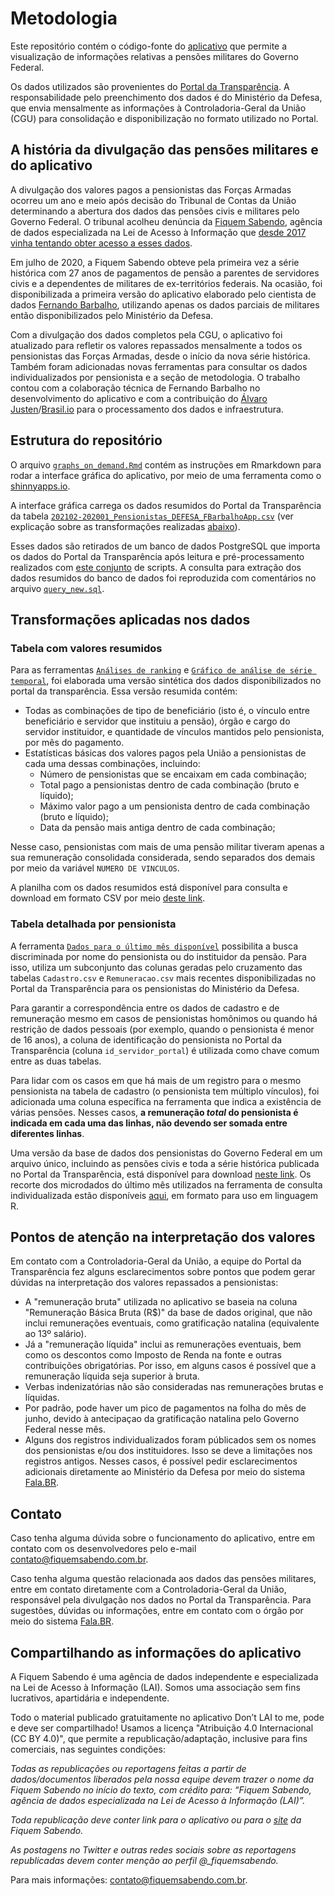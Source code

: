 # Metodologia

Este repositório contém o código-fonte do [aplicativo](https://fiquemsabendo.shinyapps.io/Pensionistas/) que permite a visualização de informações relativas a pensões militares do Governo Federal. 

Os dados utilizados são provenientes do [Portal da Transparência](http://transparencia.gov.br/download-de-dados/servidores). A responsabilidade pelo preenchimento dos dados é do Ministério da Defesa, que envia mensalmente as informações à Controladoria-Geral da União (CGU) para consolidação e disponibilização no formato utilizado no Portal.

## A história da divulgação das pensões militares e do aplicativo

A divulgação dos valores pagos a pensionistas das Forças Armadas ocorreu um ano e meio após decisão do Tribunal de Contas da União determinando a abertura dos dados das pensões civis e militares pelo Governo Federal. O tribunal acolheu denúncia da [Fiquem Sabendo](https://fiquemsabendo.com.br/), agência de dados especializada na Lei de Acesso à Informação que [desde 2017 vinha tentando obter acesso a esses dados](https://fiquemsabendo.com.br/transparencia/denuncia-fiquem-sabendo-tcu-pensoes-militares/).

Em julho de 2020, a Fiquem Sabendo obteve pela primeira vez a série histórica com 27 anos de pagamentos de pensão a parentes de servidores civis e a dependentes de militares de ex-territórios federais. Na ocasião, foi disponibilizada a primeira versão do aplicativo elaborado pelo cientista de dados [Fernando Barbalho](https://twitter.com/barbalhofernand), utilizando apenas os dados parciais de militares então disponibilizados pelo Ministério da Defesa.

Com a divulgação dos dados completos pela CGU, o aplicativo foi atualizado para refletir os valores repassados mensalmente a todos os pensionistas das Forças Armadas, desde o início da nova série histórica. Também foram adicionadas novas ferramentas para consultar os dados individualizados por pensionista e a seção de metodologia. O trabalho contou com a colaboração técnica de Fernando Barbalho no desenvolvimento do aplicativo e com a contribuição do [Álvaro Justen](https://github.com/turicas)/[Brasil.io](https://brasil.io/) para o processamento dos dados e infraestrutura.

## Estrutura do repositório

O arquivo [`graphs_on_demand.Rmd`](./graphs_on_demand.Rmd) contém as instruções em Rmarkdown para rodar a interface gráfica do aplicativo, por meio de uma ferramenta como o [shinnyapps.io](https://www.shinyapps.io/).

A interface gráfica carrega os dados resumidos do Portal da Transparência da tabela [`202102-202001_Pensionistas_DEFESA_FBarbalhoApp.csv`](./202102-202001_Pensionistas_DEFESA_FBarbalhoApp.csv) (ver explicação sobre as transformações realizadas [abaixo](#tabela-com-valores-resumidos)). 

Esses dados são retirados de um banco de dados PostgreSQL que importa os dados do Portal da Transparência após leitura e pré-processamento realizados com [este conjunto](https://github.com/turicas/transparencia-gov-br/tree/develop/pensionista) de scripts. A consulta para extração dos dados resumidos do banco de dados foi reproduzida com comentários no arquivo [`query_new.sql`](./query_new.sql).

## Transformações aplicadas nos dados

### Tabela com valores resumidos

Para as ferramentas [`Análises de ranking`](https://fabdev.shinyapps.io/pensionistas_militares/#section-an%C3%A1lises-de-ranking) e [`Gráfico de análise de série temporal`](https://fabdev.shinyapps.io/pensionistas_militares/#section-gr%C3%A1fico-de-an%C3%A1lise-de-s%C3%A9rie-temporal), foi elaborada uma versão sintética dos dados disponibilizados no portal da transparência. Essa versão resumida contém: 

- Todas as combinações de tipo de beneficiário (isto é, o vínculo entre beneficiário e servidor que instituiu a pensão), órgão e cargo do servidor instituidor, e quantidade de vínculos mantidos pelo pensionista, por mês do pagamento.
- Estatísticas básicas dos valores pagos pela União a pensionistas de cada uma dessas combinações, incluindo:
  - Número de pensionistas que se encaixam em cada combinação;
  - Total pago a pensionistas dentro de cada combinação (bruto e líquido);
  - Máximo valor pago a um pensionista dentro de cada combinação (bruto e líquido);
  - Data da pensão mais antiga dentro de cada combinação;

Nesse caso, pensionistas com mais de uma pensão militar tiveram apenas a sua remuneração consolidada considerada, sendo separados dos demais por meio da variável `NUMERO DE VINCULOS`.

A planilha com os dados resumidos está disponível para consulta e download em formato CSV por meio [deste link](https://raw.githubusercontent.com/FiquemSabendo/pensionistas/master/202102-202001_Pensionistas_DEFESA_FBarbalhoApp.csv).

### Tabela detalhada por pensionista

A ferramenta [`Dados para o último mês disponível`](https://fabdev.shinyapps.io/pensionistas_militares/#section-dados-para-o-%C3%BAltimo-m%C3%AAs-dispon%C3%ADvel) possibilita a busca discriminada por nome do pensionista ou do instituidor da pensão. Para isso, utiliza um subconjunto das colunas geradas pelo cruzamento das tabelas `Cadastro.csv` e `Remuneracao.csv` mais recentes disponibilizadas no Portal da Transparência para os pensionistas do Ministério da Defesa.

Para garantir a correspondência entre os dados de cadastro e de remuneração mesmo em casos de pensionistas homônimos ou quando há restrição de dados pessoais (por exemplo, quando o pensionista é menor de 16 anos), a coluna de identificação do pensionista no Portal da Transparência (coluna `id_servidor_portal`) é utilizada como chave comum entre as duas tabelas.

Para lidar com os casos em que há mais de um registro para o mesmo pensionista na tabela de cadastro (o pensionista tem múltiplo vínculos), foi adicionada uma coluna específica na ferramenta que indica a existência de várias pensões. Nesses casos, **a remuneração _total_ do pensionista é indicada em cada uma das linhas, não devendo ser somada entre diferentes linhas**.

Uma versão da base de dados dos pensionistas do Governo Federal em um arquivo único, incluindo as pensões civis e toda a série histórica publicada no Portal da Transparência, está disponível para download [neste link](https://drive.google.com/file/d/1e5W6fGJ5WsM_fxI18QK9JiHH-3F4sudq/view?usp=sharing). Os recorte dos microdados do último mês utilizados na ferramenta de consulta individualizada estão disponíveis [aqui](https://github.com/FIquemSabendo/pensionistas/microdados.RDS), em formato para uso em linguagem R. 

## Pontos de atenção na interpretação dos valores

Em contato com a Controladoria-Geral da União, a equipe do Portal da Transparência fez alguns esclarecimentos sobre pontos que podem gerar dúvidas na interpretação dos valores repassados a pensionistas:

- A "remuneração bruta" utilizada no aplicativo se baseia na coluna "Remuneração Básica Bruta (R$)" da base de dados original, que não inclui remunerações eventuais, como gratificação natalina (equivalente ao 13º salário).
- Já a "remuneração líquida" inclui as remunerações eventuais, bem como os descontos como Imposto de Renda na fonte e outras contribuições obrigatórias. Por isso, em alguns casos é possível que a remuneração líquida seja superior à bruta.
- Verbas indenizatórias não são consideradas nas remunerações brutas e líquidas.
- Por padrão, pode haver um pico de pagamentos na folha do mês de junho, devido à antecipaçao da gratificação natalina pelo Governo Federal nesse mês.
- Alguns dos registros individualizados foram públicados sem os nomes dos pensionistas e/ou dos instituidores. Isso se deve a limitações nos registros antigos. Nesses casos, é possível pedir esclarecimentos adicionais diretamente ao Ministério da Defesa por meio do sistema [Fala.BR](https://falabr.cgu.gov.br/).

## Contato

Caso tenha alguma dúvida sobre o funcionamento do aplicativo, entre em contato com os desenvolvedores pelo e-mail [contato@fiquemsabendo.com.br](mailto:contato@fiquemsabendo.com.br).

Caso tenha alguma questão relacionada aos dados das pensões militares, entre em contato diretamente com a Controladoria-Geral da União, responsável pela divulgação nos dados no Portal da Transparência. Para sugestões, dúvidas ou informações, entre em contato com o órgão por meio do sistema [Fala.BR](https://falabr.cgu.gov.br/).

## Compartilhando as informações do aplicativo

A Fiquem Sabendo é uma agência de dados independente e especializada na Lei de Acesso à Informação (LAI). Somos uma associação sem fins lucrativos, apartidária e independente.

Todo o material publicado gratuitamente no aplicativo Don’t LAI to me, pode e deve ser compartilhado! Usamos a licença "Atribuição 4.0 Internacional (CC BY 4.0)", que permite a republicação/adaptação, inclusive para fins comerciais, nas seguintes condições:

*Todas as republicações ou reportagens feitas a partir de dados/documentos liberados pela nossa equipe devem trazer o nome da Fiquem Sabendo no início do texto, com crédito para: “Fiquem Sabendo, agência de dados especializada na Lei de Acesso à Informação (LAI)”.*

*Toda republicação deve conter link para o aplicativo ou para o [site](https://fiquemsabendo.com.br/) da Fiquem Sabendo.*

*As postagens no Twitter e outras redes sociais sobre as reportagens republicadas devem conter menção ao perfil @_fiquemsabendo.*

Para mais informações: [contato@fiquemsabendo.com.br](mailto:contato@fiquemsabendo.com.br).
